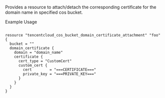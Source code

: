 Provides a resource to attach/detach the corresponding certificate for the domain name in specified cos bucket.

Example Usage

```hcl

resource "tencentcloud_cos_bucket_domain_certificate_attachment" "foo" {
  bucket = ""
  domain_certificate {
	domain = "domain_name"
    certificate {
      cert_type = "CustomCert"
      custom_cert {
        cert        = "===CERTIFICATE==="
        private_key = "===PRIVATE_KEY==="
      }
    }
  }
}

```